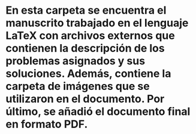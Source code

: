 # En esta carpeta se encuentra el manuscrito trabajado en el lenguaje LaTeX con archivos externos que      contienen la descripción de los problemas asignados y sus soluciones. Además, contiene la carpeta de imágenes que se utilizaron en el documento. Por último, se añadió el documento final en formato PDF.